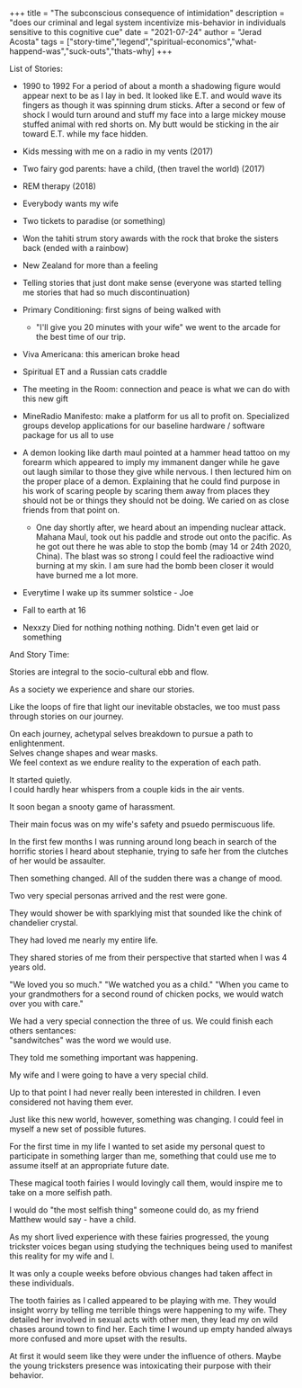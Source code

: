 +++
title = "The subconscious consequence of intimidation"
description = "does our criminal and legal system incentivize mis-behavior in individuals sensitive to this cognitive cue"
date = "2021-07-24"
author = "Jerad Acosta"
tags = ["story-time","legend","spiritual-economics","what-happend-was","suck-outs","thats-why]
+++

List of Stories:
- 1990 to 1992 For a period of about a month a shadowing figure would appear next to be as I lay in bed. It looked like E.T. and would wave its fingers as though it was spinning drum sticks. After a second or few of shock I would turn around and stuff my face into a large mickey mouse stuffed animal with red shorts on. My butt would be sticking in the air toward E.T. while my face hidden.

- Kids messing with me on a radio in my vents  (2017)
- Two fairy god parents: have a child, (then travel the world) (2017)  
- REM therapy (2018)  
- Everybody wants my wife  
- Two tickets to paradise (or something)  
- Won the tahiti strum story awards with the rock that broke the sisters back  (ended with a rainbow)  
- New Zealand for more than a feeling  
- Telling stories that just dont make sense (everyone was started telling me stories that had so much discontinuation)  
- Primary Conditioning: first signs of being walked with
    - "I'll give you 20 minutes with your wife" we went to the arcade for the best time of our trip.  
- Viva Americana: this american broke head  
- Spiritual ET and a Russian cats craddle  
- The meeting in the Room: connection and peace is what we can do with this new gift
- MineRadio Manifesto: make a platform for us all to profit on. Specialized groups develop applications for our baseline hardware / software package for us all to use


- A demon looking like darth maul pointed at a hammer head tattoo on my forearm which appeared to imply my immanent danger while he gave out laugh similar to those they give while nervous. I then lectured him on the proper place of a demon. Explaining that he could find purpose in his work of scaring people by scaring them away from places they should not be or things they should not be doing. We caried on as close friends from that point on.  
    - One day shortly after, we heard about an impending nuclear attack. Mahana Maul, took out his paddle and strode out onto the pacific. As he got out there he was able to stop the bomb (may 14 or 24th 2020, China). The blast was so strong I could feel the radioactive wind burning at my skin. I am sure had the bomb been closer it would have burned me a lot more.  

- Everytime I wake up its summer solstice - Joe

- Fall to earth at 16


- Nexxzy Died for nothing nothing nothing. Didn't even get laid or something


And Story Time:  

Stories are integral to the socio-cultural ebb and flow.  

As a society we experience and share our stories.  

Like the loops of fire that light our inevitable obstacles, we too must pass through stories on our journey.

On each journey, achetypal selves breakdown to pursue a path to enlightenment.  
Selves change shapes and wear masks.  
We feel context as we endure reality to the experation of each path.  

It started quietly.  
I could hardly hear whispers from a couple kids in the air vents.  

It soon began a snooty game of harassment.  

Their main focus was on my wife's safety and psuedo permiscuous life.  

In the first few months I was running around long beach in search of the horrific stories I heard about stephanie, trying to safe her from the clutches of her would be assaulter.  

Then something changed. All of the sudden there was a change of mood.  

Two very special personas arrived and the rest were gone.  

They would shower be with sparklying mist that sounded like the chink of chandelier crystal.  

They had loved me nearly my entire life.  

They shared stories of me from their perspective that started when I was 4 years old.  

"We loved you so much." 
"We watched you as a child." 
"When you came to your grandmothers for a second round of chicken pocks, we would watch over you with care."  

We had a very special connection the three of us. We could finish each others sentances:  
"sandwitches" was the word we would use.  

They told me something important was happening.  

My wife and I were going to have a very special child.  

Up to that point I had never really been interested in children. I even considered not having them ever.  

Just like this new world, however, something was changing. I could feel in myself a new set of possible futures.  

For the first time in my life I wanted to set aside my personal quest to participate in something larger than me, something that could use me to assume itself at an appropriate future date.  

These magical tooth fairies I would lovingly call them, would inspire me to take on a more selfish path.  

I would do "the most selfish thing" someone could do, as my friend Matthew would say - have a child.  

As my short lived experience with these fairies progressed, the young trickster voices began using studying the techniques being used to manifest this reality for my wife and I.  

It was only a couple weeks before obvious changes had taken affect in these individuals.  

The tooth fairies as I called appeared to be playing with me. They would insight worry by telling me terrible things were happening to my wife. They detailed her involved in sexual acts with other men, they lead my on wild chases around town to find her. Each time I wound up empty handed always more confused and more upset with the results.  

At first it would seem like they were under the influence of others. Maybe the young tricksters presence was intoxicating their purpose with their behavior.  




